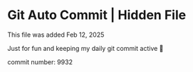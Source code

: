 # Git Auto Commit | Hidden File

This file was added Feb 12, 2025

Just for fun and keeping my daily git commit active 🤪

commit number: 9932
